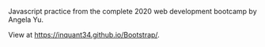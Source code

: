 Javascript practice from the complete 2020 web development bootcamp by Angela Yu.

View at https://inquant34.github.io/Bootstrap/.
